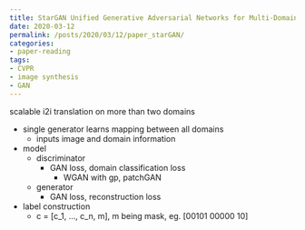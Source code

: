 ```yaml
---
title: StarGAN Unified Generative Adversarial Networks for Multi-Domain Image-to-Image Translation
date: 2020-03-12
permalink: /posts/2020/03/12/paper_starGAN/
categories:
- paper-reading
tags:
- CVPR
- image synthesis
- GAN
---
```


scalable i2i translation on more than two domains
- single generator learns mapping between all domains
    - inputs image and domain information
- model
    - discriminator
        - GAN loss, domain classification loss
            - WGAN with gp, patchGAN
    - generator
        - GAN loss, reconstruction loss
- label construction
    - c = [c_1, ..., c_n, m], m being mask, eg. [00101 00000 10]
